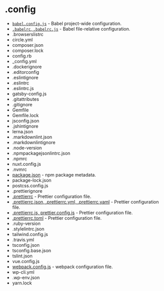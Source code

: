 # .config

- [`babel.config.js`](https://babeljs.io/docs/en/7.5.0/config-files) - Babel project-wide configuration.
- [`.babelrc`, `.babelrc.js`](https://babeljs.io/docs/en/7.5.0/config-files) - Babel file-relative configuration.
- .browserslistrc
- circle.yml
- composer.json
- composer.lock
- config.rb
- _config.yml
- .dockerignore
- .editorconfig
- .eslintignore
- .eslintrc
- .eslintrc.js
- gatsby-config.js
- .gitattributes
- .gitignore
- Gemfile
- Gemfile.lock
- jsconfig.json
- .jshintignore
- lerna.json
- .markdownlint.json
- .markdownlintignore
- .node-version
- .npmpackagejsonlintrc.json
- .npmrc
- nuxt.config.js
- .nvmrc
- [package.json](https://docs.npmjs.com/files/package.json) - npm package metadata.
- package-lock.json
- postcss.config.js
- .prettierignore
- [.prettierrc](https://prettier.io/docs/en/configuration.html) - Prettier configuration file.
- [.prettierrc.json, .prettierrc.yml, .prettierrc.yaml](https://prettier.io/docs/en/configuration.html) - Prettier configuration file.
- [.prettierrc.js, prettier.config.js](https://prettier.io/docs/en/configuration.html) - Prettier configuration file.
- [.prettierrc.toml](https://prettier.io/docs/en/configuration.html) - Prettier configuration file.
- .ruby-version
- .stylelintrc.json
- tailwind.config.js
- .travis.yml
- tsconfig.json
- tsconfig.base.json
- tslint.json
- vue.config.js
- [webpack.config.js](https://webpack.js.org/configuration/) - webpack configuration file.
- wp-cli.yml
- .wp-env.json
- yarn.lock
